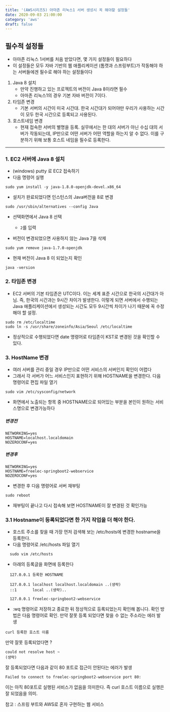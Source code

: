 ```yaml
---
title: '(AWS시리즈5) 아마존 리눅스1 서버 생성시 꼭 해야할 설정들'
date: 2020-09-03 21:00:00
category: 'aws'
draft: false
---
```


## 필수적 설정들

- 아마존 리눅스 1서버를 처음 받았다면, 몇 가지 설정들이 필요하다
- 이 설정들은 모두 자바 기반의 웹 애플리케이션 (톰캣과 스프링부트)가 작동해야 하는 서버들에겐 필수로 해야 하는 설정들이다

1. Java 8 설치
   - 만약 진행하고 있는 프로젝트의 버전이 Java 8이라면 필수
   - 아마존 리눅스1의 경우 기본 자바 버전이 7이다.
1. 타임존 변경
   - 기본 서버의 시간이 미국 시간대. 한국 시간대가 되어야만 우리가 사용하는 시간이 모두 한국 시간으로 등록되고 사용된다.
1. 호스트네임 변경
   - 현재 접속한 서버의 별명을 등록. 실무에서는 한 대의 서버가 아닌 수십 대의 서버가 작동되는데, IP만으로 어떤 서버가 어떤 역할을 하는지 알 수 없다. 이를 구분하기 위해 보통 호스트 네임을 필수로 등록한다.

---

### 1. EC2 서버에 Java 8 설치

- (windows) putty 로 EC2 접속하기
- 다음 명령어 실행

```
sudo yum install -y java-1.8.0-openjdk-devel.x86_64
```

- 설치가 완료되었다면 인스턴스의 Java버전을 8로 변경

```
sudo /usr/sbin/alternatives --config Java
```

- 선택화면에서 Java 8 선택

  - `2`를 입력

- 버전이 변경되었으면 사용하지 않는 Java 7을 삭제

```
sudo yum remove java-1.7.0-openjdk
```

- 현재 버전이 Java 8 이 되었는지 확인

```
java -version
```

### 2. 타임존 변경

- EC2 서버의 기본 타임존은 UTC이다. 이는 세계 표준 시간으로 한국의 시간대가 아님. 즉, 한국의 시간과는 9시간 차이가 발생한다. 이렇게 되면 서버에서 수행되는 Java 애플리케이션에서 생성되는 시간도 모두 9시간씩 차이가 나기 때문에 꼭 수정해야 할 설정.

```
sudo rm /etc/localtime
sudo ln -s /usr/share/zoneinfo/Asia/Seoul /etc/localtime
```

- 정상적으로 수행되었다면 date 명령어로 타임존이 KST로 변경된 것을 확인할 수 있다.

### 3. HostName 변경

- 여러 서버를 관리 중일 경우 IP만으로 어떤 서비스의 서버인지 확인이 어렵다
- 그래서 각 서버가 어느 서비스인지 표현하기 위해 HOSTNAME을 변경한다. 다음 명령어로 편집 파일 열기

```
sudo vim /etc/sysconfig/network
```

- 화면에서 노출되는 항목 중 HOSTNAME으로 되어있는 부분을 본인이 원하는 서비스명으로 변경가능하다

##### 변경전

```
NETWORKING=yes
HOSTNAME=localhost.localdomain
NOZEROCONF=yes
```

##### 변경후

```
NETWORKING=yes
HOSTNAME=freelec-springboot2-webservice
NOZEROCONF=yes
```

- 변경한 후 다음 명령어로 서버 재부팅

```
sudo reboot
```

- 재부팅이 끝나고 다시 접속해 보면 HOSTNAME이 잘 변경된 것 확인가능

### 3.1 Hostname이 등록되었다면 한 가지 작업을 더 해야 한다.

- 호스트 주소를 찾을 때 가장 먼저 검색해 보는 /etc/hosts에 변경한 hostname을 등록한다.
- 다음 명령어로 /etc/hosts 파일 열기

```
  sudo vim /etc/hosts
```

- 아래의 등록글을 화면에 등록한다

```
  127.0.0.1 등록한 HOSTNAME
```

```
  127.0.0.1 localhost localhost.localdomain ..(생략)
  ::1       local ..(생략)..

  127.0.0.1 freelec-springboot2-webservice
```

- :wq 명령어로 저장하고 종료한 뒤 정상적으로 등록되었는지 확인해 봅니다. 확인 방법은 다음 명령어로 확인. 만약 잘못 등록 되었다면 찾을 수 없는 주소라는 에러 발생

```
curl 등록한 호스트 이름
```

만약 잘못 등록되었다면 ?

```
could not resolve host ~
(생략)
```

잘 등록되었다면 다음과 같이 80 포트로 접근이 안된다는 에러가 발생

```
Failed to connect to freelec-springboot2-webservice port 80:
```

이는 아직 80포트로 실행된 서비스가 없음을 의미한다. 즉 curl 호스트 이름으로 실행은 잘 되었음을 의미.

참고 : 스프링 부트와 AWS로 혼자 구현하는 웹 서비스
